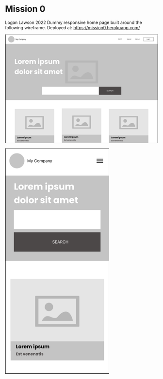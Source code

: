 # Mission 0
Logan Lawson 2022
Dummy responsive home page built around the following wireframe.
Deployed at: https://mission0.herokuapp.com/

![image-20220728102854279](README.assets/image-20220728102854279.png)

![image-20220728102927487](README.assets/image-20220728102927487.png)
